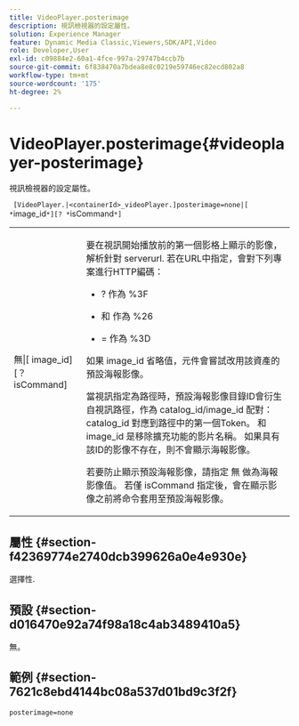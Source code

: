 ```yaml
---
title: VideoPlayer.posterimage
description: 視訊檢視器的設定屬性。
solution: Experience Manager
feature: Dynamic Media Classic,Viewers,SDK/API,Video
role: Developer,User
exl-id: c09884e2-60a1-4fce-997a-29747b4ccb7b
source-git-commit: 6f838470a7bdea8e8c0219e59746ec82ecd802a8
workflow-type: tm+mt
source-wordcount: '175'
ht-degree: 2%

---
```


# VideoPlayer.posterimage{#videoplayer-posterimage}

視訊檢視器的設定屬性。

` [VideoPlayer.|<containerId>_videoPlayer.]posterimage=none|[ *`image_id`*][? *`isCommand`*]`

<table id="table_C616483932C2482CA9794DDD7313FD7C"> 
 <tbody> 
  <tr> 
   <td colname="col1"> <p> <span class="codeph"> 無|[<span class="varname"> image_id</span>][？<span class="varname"> isCommand</span>]</span> </p> </td> 
   <td colname="col2"> <p> 要在視訊開始播放前的第一個影格上顯示的影像，解析針對 <span class="codeph"> serverurl</span>. 若在URL中指定，會對下列專案進行HTTP編碼： </p> <p> 
     <ul id="ul_B38A687CEFE64C68A0B2C227A68A458F"> 
      <li id="li_E7AE1BDAC17E49E0B7ACF89C5C0529F0"> <p> <span class="codeph"> ?</span> 作為 <span class="codeph"> %3F</span> </p> </li> 
      <li id="li_391CCF067F734480B2B4AFC9760C479A"> <p> <span class="codeph"> 和</span> 作為 <span class="codeph"> %26</span> </p> </li> 
      <li id="li_6824B66A55554C5A8B12874DCF5BFAEE"> <p> <span class="codeph"> =</span> 作為 <span class="codeph"> %3D</span> </p> </li> 
     </ul> </p> <p>如果 <span class="codeph"><span class="varname"> image_id</span></span> 省略值，元件會嘗試改用該資產的預設海報影像。 </p> <p>當視訊指定為路徑時，預設海報影像目錄ID會衍生自視訊路徑，作為 <span class="codeph"> catalog_id/image_id</span> 配對： <span class="codeph"> catalog_id</span> 對應到路徑中的第一個Token。 和 <span class="codeph"> image_id</span> 是移除擴充功能的影片名稱。 如果具有該ID的影像不存在，則不會顯示海報影像。 </p> <p>若要防止顯示預設海報影像，請指定 <span class="codeph"> 無</span> 做為海報影像值。 若僅 <span class="codeph"><span class="varname"> isCommand</span></span> 指定後，會在顯示影像之前將命令套用至預設海報影像。 </p> </td> 
  </tr> 
 </tbody> 
</table>

## 屬性 {#section-f42369774e2740dcb399626a0e4e930e}

選擇性.

## 預設 {#section-d016470e92a74f98a18c4ab3489410a5}

無。

## 範例 {#section-7621c8ebd4144bc08a537d01bd9c3f2f}

```
posterimage=none
```
